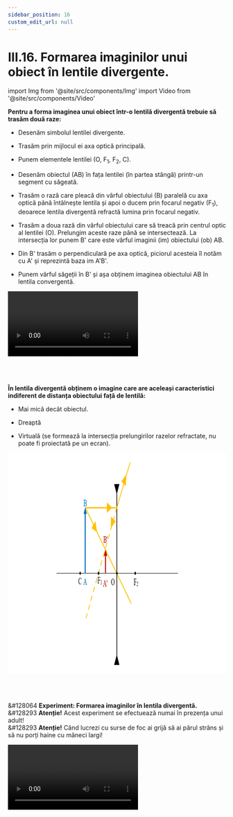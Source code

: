 ```yaml
---
sidebar_position: 16
custom_edit_url: null
---
```


# III.16. Formarea imaginilor unui obiect în lentile divergente.




import Img from '@site/src/components/Img'
import Video from '@site/src/components/Video'



<div class="alert alert--primary" role="alert">

**Pentru a forma imaginea unui obiect într-o lentilă divergentă trebuie să trasăm două raze:**

- Desenăm simbolul lentilei divergente.

- Trasăm prin mijlocul ei axa optică principală.

- Punem elementele lentilei (O, F<sub>1</sub>, F<sub>2</sub>, C).

- Desenăm obiectul (AB) în fața lentilei (în partea stângă) printr-un segment cu săgeată.

- Trasăm o rază care pleacă din vârful obiectului (B) paralelă cu axa optică până întâlnește lentila și apoi o ducem prin focarul negativ (F<sub>1</sub>), deoarece lentila divergentă refractă lumina prin focarul negativ.

- Trasăm a doua rază din vârful obiectului care să treacă prin centrul optic al lentilei (O). Prelungim aceste raze până se intersectează. La intersecția lor punem B' care este vârful imaginii (im) obiectului (ob) AB.

- Din B' trasăm o perpendiculară pe axa optică, piciorul acesteia îl notăm cu A' și reprezintă baza im A'B'.

- Punem vârful săgeții în B' și așa obținem imaginea obiectului AB în lentila convergentă.



<Video src="https://www.youtube.com/embed/E9TAnKgXIJE" lazy={false} />




</div>







<br></br>


<div class="alert alert--primary" role="alert">

**În lentila divergentă obținem o imagine care are aceleași caracteristici indiferent de distanța obiectului față de lentilă:**

- Mai mică decât obiectul.

- Dreaptă

- Virtuală (se formează la intersecția prelungirilor razelor refractate, nu poate fi proiectată pe un ecran).


<Img className="img-responsive4" src="fizica/clasa8/capitolul3/III-16-formarea-imaginilor-unui-obiect-in-lentile-divergente-poza1-reprezentarea-grafica-a-imaginii-unui-obiect-intr-o-lentila-divergenta_v2.png" width="1000" height="509" lazy={false} />



</div>







<br></br>



<div class="alert alert--success" role="alert">

&#128064 **Experiment: Formarea imaginilor în lentila divergentă.**   
&#128293 **Atenție!** Acest experiment se efectuează numai în prezența unui adult!   
&#128293 **Atenție!**  Când lucrezi cu surse de foc ai grijă să ai părul strâns și să nu porți haine cu mâneci largi!



<Video src="https://www.youtube.com/embed/1y6ZFrwBB5Y" />


**Materiale necesare:**    
Lentilă divergentă (ochelari pentru miopie cu dioptrii negative), lumânare, chibrit.

<br></br>



**Modul de lucru:**
- Așază lumânarea aprinsă la o distanță de 40-60 cm față de un perete.
- Mută, încetul cu încetul, lentila divergentă dinspre lumânare spre perete, astfel încât vârful lumânării, mijlocul lentilei să fie pe aceeaşi dreaptă.
- Când lentila este aproape de flacăra lumânării se formează o imagine virtuală, mai mică decât flacăra și dreaptă pe care o poți vedea prin lentilă.
- Depărtează lentila de flacără și vei vedea, tot privind prin lentilă, imaginea clară a lumânării mai mică, virtuală și dreaptă.
- Depărtează și mai mult lentila de flacără și vei vedea aceeași imagine din ce în ce mai mică decât flacăra, dar cu aceleași caracteristici.
  > În lentila divergentă se formează un singur tip de imagine ale obiectelor, indiferent de distanța dintre obiect și lentilă.





</div>

